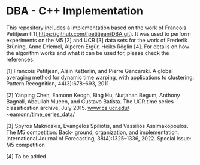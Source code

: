 DBA - C++ Implementation
===
This repository includes a implementation based on the work of Francois Petitjean ([1],https://github.com/fpetitjean/DBA.git). It was used to perform experiments on the M5 [2] and UCR [3] data sets for the work of Frederik Brüning, Anne Driemel, Alperen Ergür, Heiko Röglin [4]. For details on how the algorithm works and what it can be used for, please check the references.

[1] Francois Petitjean, Alain Ketterlin, and Pierre Gancarski. A global averaging method for dynamic time warping, with applications to clustering. Pattern Recognition, 44(3):678–693, 2011

[2] Yanping Chen, Eamonn Keogh, Bing Hu, Nurjahan Begum, Anthony Bagnall, Abdullah Mueen,
and Gustavo Batista. The UCR time series classification archive, July 2015. www.cs.ucr.edu/
~eamonn/time_series_data/

[3] Spyros Makridakis, Evangelos Spiliotis, and Vassilios Assimakopoulos. The M5 competition: Back-
ground, organization, and implementation. International Journal of Forecasting, 38(4):1325–1336,
2022. Special Issue: M5 competition

[4] To be added
